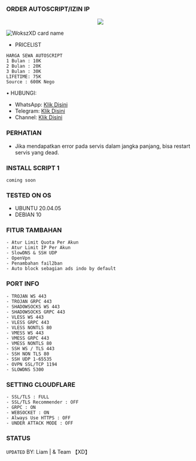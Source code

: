 ### ORDER AUTOSCRIPT/IZIN IP
<p align="center">  
  <img src="https://readme-typing-svg.herokuapp.com?color=%2336BCF7&center=true&vCenter=true&lines=Welcome%20To%20My%20Github" />  
</p>

![WokszXD card name](https://cardivo.vercel.app/api?name=Liam&description=Hi,%20everyone!%20and%20Nice%20to%20meet%20you%20%F0%9F%91%8B&image=https://github.com/pusoxx/ver3/raw/main/1686655025212.png?v=4&backgroundColor=%23ecf0f1&telegram=/&github=Liam&pattern=leaf&colorPattern=%23eaeaea)
- PRICELIST
```
HARGA SEWA AUTOSCRIPT 
1 Bulan : 10K
2 Bulan : 20K
3 Bulan : 30K
LIFETIME: 75K
Source : 600K Nego
```
• HUBUNGI:
- WhatsApp: [Klik Disini](https://wa.me/6285959585620)
- Telegram: [Klik Disini](https://t.me/liamstoreqq)
- Channel: [Klik Disini](https://t.me/liamtestireal)

### PERHATIAN


- Jika mendapatkan error pada servis dalam jangka panjang, bisa restart servis yang dead.


### INSTALL SCRIPT 1
<pre><code>coming soon</code></pre>

### TESTED ON OS 
- UBUNTU 20.04.05
- DEBIAN 10

### FITUR TAMBAHAN
```
- Atur Limit Quota Per Akun
- Atur Limit IP Per Akun
- SlowDNS & SSH UDP
- OpenVpn
- Penambahan fail2ban
- Auto block sebagian ads indo by default
```

### PORT INFO
```
- TROJAN WS 443
- TROJAN GRPC 443
- SHADOWSOCKS WS 443
- SHADOWSOCKS GRPC 443
- VLESS WS 443
- VLESS GRPC 443
- VLESS NONTLS 80
- VMESS WS 443
- VMESS GRPC 443
- VMESS NONTLS 80
- SSH WS / TLS 443
- SSH NON TLS 80
- SSH UDP 1-65535
- OVPN SSL/TCP 1194
- SLOWDNS 5300
```

### SETTING CLOUDFLARE
```
- SSL/TLS : FULL
- SSL/TLS Recommender : OFF
- GRPC : ON
- WEBSOCKET : ON
- Always Use HTTPS : OFF
- UNDER ATTACK MODE : OFF
```
### STATUS
`UPDATED`
BY: Liam | & Team 【XD】
